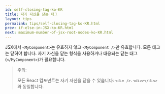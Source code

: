 ```yaml
---
id: self-closing-tag-ko-KR
title: 자기 자신을 닫는 태그
layout: tips
permalink: tips/self-closing-tag-ko-KR.html
prev: if-else-in-JSX-ko-KR.html
next: maximum-number-of-jsx-root-nodes-ko-KR.html
---
```


JSX에서 `<MyComponent>`는 유효하지 않고 `<MyComponent />`만 유효합니다. 모든 태그는 닫혀야 합니다. 자기 자신을 닫는 형식을 사용하거나 대응되는 닫는 태그(`</MyComponent>`)가 필요합니다.

> 주의:
>
> 모든 React 컴포넌트는 자기 자신을 닫을 수 있습니다: `<div />`. `<div></div>`와 동일합니다.
